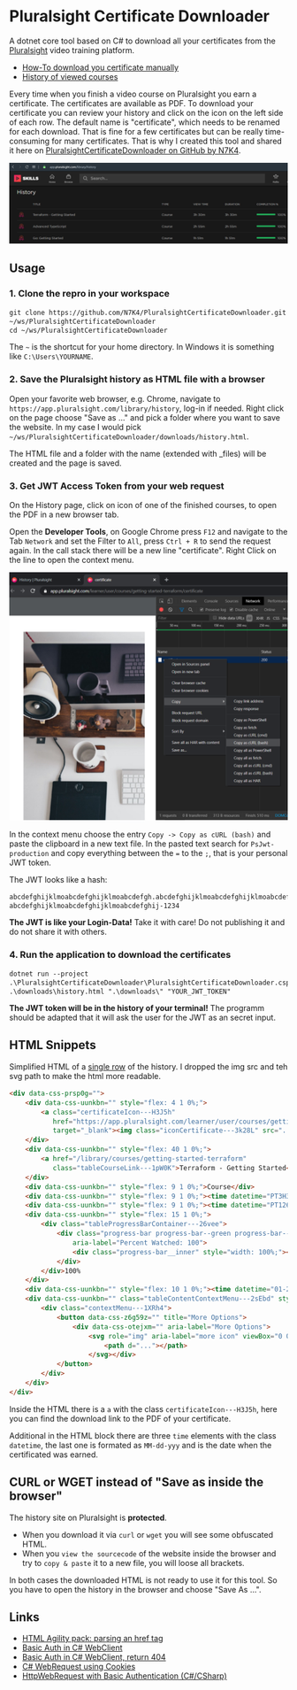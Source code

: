 # Pluralsight Certificate Downloader

A dotnet core tool based on C# to download all your certificates from the [Pluralsight](https://pluralsight.com) video training platform.

* [How-To download you certificate manually](https://help.pluralsight.com/help/certificate-of-completion)
* [History of viewed courses](https://app.pluralsight.com/library/history)

Every time when you finish a video course on Pluralsight you earn a certificate. The certificates are available as PDF. To download your certificate you can review your history and click on the icon on the left side of each row. The default name is "certificate", which needs to be renamed for each download. That is fine for a few certificates but can be really time-consuming for many certificates. That is why I created this tool and shared it here on [PluralsightCertificateDownloader on GitHub by N7K4](https://github.com/N7K4/PluralsightCertificateDownloader).  

![Pluralsight History](./assets/history.png)

## Usage

### 1. Clone the repro in your workspace

```terminal
git clone https://github.com/N7K4/PluralsightCertificateDownloader.git ~/ws/PluralsightCertificateDownloader
cd ~/ws/PluralsightCertificateDownloader
```

The `~` is the shortcut for your home directory. In Windows it is something like `C:\Users\YOURNAME`.

### 2. Save the Pluralsight history as HTML file with a browser

Open your favorite web browser, e.g. Chrome, navigate to `https://app.pluralsight.com/library/history`, log-in if needed. Right click on the page choose "Save as ..." and pick a folder where you want to save the website. In my case I would pick `~/ws/PluralsightCertificateDownloader/downloads/history.html`.  

The HTML file and a folder with the name (extended with _files) will be created and the page is saved.

### 3. Get JWT Access Token from your web request

On the History page, click on icon of one of the finished courses, to open the PDF in a new browser tab.

Open the **Developer Tools**, on Google Chrome press `F12` and navigate to the Tab `Network` and set the Filter to `All`, press `Ctrl + R` to send the request again. In the call stack there will be a new line "certificate". Right Click on the line to open the context menu.

![Chrome DevTools Network](./assets/GetJWTtoken.png)

In the context menu choose the entry `Copy -> Copy as cURL (bash)` and paste the clipboard in a new text file. In the pasted text search for `PsJwt-production` and copy everything between the `=` to the `;`, that is your personal JWT token.

The JWT looks like a hash:

```text
abcdefghijklmoabcdefghijklmoabcdefgh.abcdefghijklmoabcdefghijklmoabcdefghijklmoabcdefghijklmoabcdefghijklmoabcdefghijklmoabcdefghijklmoabcdefghijklm.
abcdefghijklmoabcdefghijklmoabcdefghij-1234
```

**The JWT is like your Login-Data!** Take it with care! Do not publishing it and do not share it with others.

### 4. Run the application to download the certificates

```terminal
dotnet run --project .\PluralsightCertificateDownloader\PluralsightCertificateDownloader.csproj .\downloads\history.html ".\downloads\" "YOUR_JWT_TOKEN"
```

**The JWT token will be in the history of your terminal!** The programm should be adapted that it will ask the user for the JWT as an secret input.

## HTML Snippets

Simplified HTML of a [single row](./assets/SingleRowOfHistory.html) of the history. I dropped the img src and teh svg path to make the html more readable.  

```html
<div data-css-prsp0g="">
    <div data-css-uunkbn="" style="flex: 4 1 0%;">
        <a class="certificateIcon---H3J5h"
           href="https://app.pluralsight.com/learner/user/courses/getting-started-terraform/certificate"
           target="_blank"><img class="iconCertificate---3k28L" src="..."></a>
    </div>
    <div data-css-uunkbn="" style="flex: 40 1 0%;">
        <a href="/library/courses/getting-started-terraform"
           class="tableCourseLink---1pW0K">Terraform - Getting Started</a>
    </div>
    <div data-css-uunkbn="" style="flex: 9 1 0%;">Course</div>
    <div data-css-uunkbn="" style="flex: 9 1 0%;"><time datetime="PT3H30M21S">3h 30m</time></div>
    <div data-css-uunkbn="" style="flex: 9 1 0%;"><time datetime="PT12621.9844220S">3h 30m</time></div>
    <div data-css-uunkbn="" style="flex: 15 1 0%;">
        <div class="tableProgressBarContainer---26vee">
            <div class="progress-bar progress-bar--green progress-bar--border-radius-medium"
                aria-label="Percent Watched: 100">
                <div class="progress-bar__inner" style="width: 100%;"></div>
            </div>
        </div>100%
    </div>
    <div data-css-uunkbn="" style="flex: 10 1 0%;"><time datetime="01-28-2020">Jan 28, 2020</time></div>
    <div data-css-uunkbn="" class="tableContentContextMenu---2sEbd" style="flex: 4 1 0%;">
        <div class="contextMenu---1XRh4">
            <button data-css-z6g59z="" title="More Options">
                <div data-css-otejxm="" aria-label="More Options">
                    <svg role="img" aria-label="more icon" viewBox="0 0 24 24" xmlns="http://www.w3.org/2000/svg">
                        <path d="..."></path>
                    </svg></div>
            </button>
        </div>
    </div>
</div>
```

Inside the HTML there is a `a` with the class `certificateIcon---H3J5h`, here you can find the download link to the PDF of your certificate.  

Additional in the HTML block there are three `time` elements with the class `datetime`, the last one is formated as `MM-dd-yyy` and is the date when the certificated was earned.  

## CURL or WGET instead of "Save as inside the browser"

The history site on Pluralsight is **protected**.  

* When you download it via `curl` or `wget` you will see some obfuscated HTML.
* When you `view the sourcecode` of the website inside the browser and try to `copy & paste` it to a new file, you will loose all brackets.

In both cases the downloaded HTML is not ready to use it for this tool. So you have to open the history in the browser and choose "Save As ...".  

## Links

* [HTML Agility pack: parsing an href tag](https://stackoverflow.com/questions/8497673/html-agility-pack-parsing-an-href-tag)
* [Basic Auth in C# WebClient](https://stackoverflow.com/questions/28614985/c-sharp-webclient-http-basic-authentication-failing-401-with-correct-credentials)
* [Basic Auth in C# WebClient, return 404](https://stackoverflow.com/questions/16044313/webclient-httpwebrequest-with-basic-authentication-returns-404-not-found-for-v)
* [C# WebRequest using Cookies](https://stackoverflow.com/questions/4158448/c-sharp-webrequest-using-cookies)
* [HttpWebRequest with Basic Authentication (C#/CSharp)](https://stickler.de/en/information/code-snippets/httpwebrequest-basic-authentication)